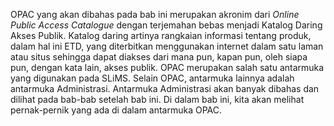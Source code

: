 OPAC yang akan dibahas pada bab ini merupakan akronim dari _Online Public Access Catalogue_ dengan terjemahan bebas menjadi Katalog Daring Akses Publik. Katalog daring artinya rangkaian informasi tentang produk, dalam hal ini ETD, yang diterbitkan
menggunakan internet dalam satu laman atau situs sehingga dapat diakses dari mana pun, kapan pun, oleh siapa pun, dengan kata lain, akses publik. OPAC merupakan salah satu antarmuka yang digunakan pada SLiMS. Selain OPAC,
antarmuka lainnya adalah antarmuka Administrasi. Antarmuka Administrasi akan banyak dibahas dan dilihat pada bab-bab setelah bab ini. Di dalam bab ini, kita akan melihat pernak-pernik yang ada di dalam antarmuka OPAC.

